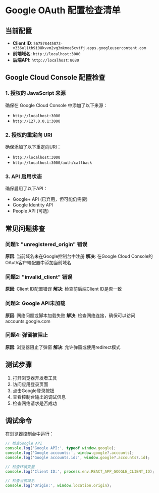 # Google OAuth 配置检查清单

## 当前配置
- **Client ID**: `567578445873-v336ul1tb9i08kvvm2vg3mkmoe5cvtfj.apps.googleusercontent.com`
- **前端域名**: `http://localhost:3000`
- **后端API**: `http://localhost:8080`

## Google Cloud Console 配置检查

### 1. 授权的 JavaScript 来源
确保在 Google Cloud Console 中添加了以下来源：
- `http://localhost:3000`
- `http://127.0.0.1:3000`

### 2. 授权的重定向 URI
确保添加了以下重定向URI：
- `http://localhost:3000`
- `http://localhost:3000/auth/callback`

### 3. API 启用状态
确保启用了以下API：
- Google+ API (已弃用，但可能仍需要)
- Google Identity API
- People API (可选)

## 常见问题排查

### 问题1: "unregistered_origin" 错误
**原因**: 当前域名未在Google控制台中注册
**解决**: 在Google Cloud Console的OAuth客户端配置中添加当前域名

### 问题2: "invalid_client" 错误  
**原因**: Client ID配置错误
**解决**: 检查前后端Client ID是否一致

### 问题3: Google API未加载
**原因**: 网络问题或脚本加载失败
**解决**: 检查网络连接，确保可以访问 accounts.google.com

### 问题4: 弹窗被阻止
**原因**: 浏览器阻止了弹窗
**解决**: 允许弹窗或使用redirect模式

## 测试步骤

1. 打开浏览器开发者工具
2. 访问应用登录页面
3. 点击Google登录按钮
4. 查看控制台输出的调试信息
5. 检查网络请求是否成功

## 调试命令

在浏览器控制台中运行：
```javascript
// 检查Google API
console.log('Google API:', typeof window.google);
console.log('Google accounts:', window.google?.accounts);
console.log('Google accounts.id:', window.google?.accounts?.id);

// 检查环境变量
console.log('Client ID:', process.env.REACT_APP_GOOGLE_CLIENT_ID);

// 检查当前域名
console.log('Origin:', window.location.origin);
```